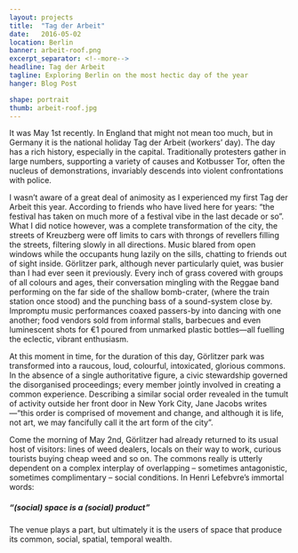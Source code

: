 ```yaml
---
layout: projects
title:  "Tag der Arbeit"
date:   2016-05-02
location: Berlin
banner: arbeit-roof.png
excerpt_separator: <!--more-->
headline: Tag der Arbeit
tagline: Exploring Berlin on the most hectic day of the year
hanger: Blog Post

shape: portrait
thumb: arbeit-roof.jpg
---
```


It was May 1st recently. In England that might not mean too much, but in Germany it is the national holiday Tag der Arbeit (workers’ day). <!--more--> The day has a rich history, especially in the capital. Traditionally protesters gather in large numbers, supporting a variety of causes and Kotbusser Tor, often the nucleus of demonstrations, invariably descends into violent confrontations with police.

I wasn’t aware of a great deal of animosity as I experienced my first Tag der Arbeit this year. According to friends who have lived here for years: “the festival has taken on much more of a festival vibe in the last decade or so”. What I did notice however, was a complete transformation of the city, the streets of Kreuzberg were off limits to cars with throngs of revellers filling the streets, filtering slowly in all directions. Music blared from open windows while the occupants hung lazily on the sills, chatting to friends out of sight inside. Görlitzer park, although never particularly quiet, was busier than I had ever seen it previously. Every inch of grass covered with groups of all colours and ages, their conversation mingling with the Reggae band performing on the far side of the shallow bomb-crater, (where the train station once stood) and the punching bass of a sound-system close by. Impromptu music performances coaxed passers-by into dancing with one another; food vendors sold from informal stalls, barbecues and even luminescent shots for €1 poured from unmarked plastic bottles—all fuelling the eclectic, vibrant enthusiasm.

At this moment in time, for the duration of this day, Görlitzer park was transformed into a raucous, loud, colourful, intoxicated, glorious commons. In the absence of a single authoritative figure, a civic stewardship governed the disorganised proceedings; every member jointly involved in creating a common experience. Describing a similar social order revealed in the tumult of activity outside her front door in New York City, Jane Jacobs writes—“this order is comprised of movement and change, and although it is life, not art, we may fancifully call it the art form of the city”.

Come the morning of May 2nd, Görlitzer had already returned to its usual host of visitors: lines of weed dealers, locals on their way to work, curious tourists buying cheap weed and so on. The commons really is utterly dependent on a complex interplay of overlapping – sometimes antagonistic, sometimes complimentary – social conditions. In Henri Lefebvre’s immortal words:

##### “(social) space is a (social) product”

The venue plays a part, but ultimately it is the users of space that produce its common, social, spatial, temporal wealth.
